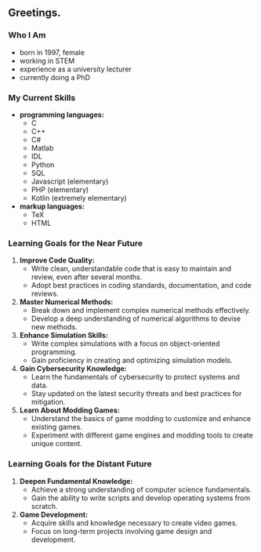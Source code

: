 ## Greetings.

### Who I Am

- born in 1997, female
- working in STEM
- experience as a university lecturer
- currently doing a PhD

### My Current Skills

- **programming languages:**
  - C
  - C++
  - C#
  - Matlab
  - IDL
  - Python
  - SQL
  - Javascript (elementary)
  - PHP (elementary)
  - Kotlin (extremely elementary)
- **markup languages:**
  - TeX
  - HTML 

### Learning Goals for the Near Future

1. **Improve Code Quality:**
   - Write clean, understandable code that is easy to maintain and review, even after several months.
   - Adopt best practices in coding standards, documentation, and code reviews.
2. **Master Numerical Methods:**
   - Break down and implement complex numerical methods effectively.
   - Develop a deep understanding of numerical algorithms to devise new methods.
3. **Enhance Simulation Skills:**
   - Write complex simulations with a focus on object-oriented programming.
   - Gain proficiency in creating and optimizing simulation models.
4. **Gain Cybersecurity Knowledge:**
   - Learn the fundamentals of cybersecurity to protect systems and data.
   - Stay updated on the latest security threats and best practices for mitigation.
5. **Learn About Modding Games:**
   - Understand the basics of game modding to customize and enhance existing games.
   - Experiment with different game engines and modding tools to create unique content.

### Learning Goals for the Distant Future

1. **Deepen Fundamental Knowledge:**
   - Achieve a strong understanding of computer science fundamentals.
   - Gain the ability to write scripts and develop operating systems from scratch.
2. **Game Development:**
   - Acquire skills and knowledge necessary to create video games.
   - Focus on long-term projects involving game design and development.

